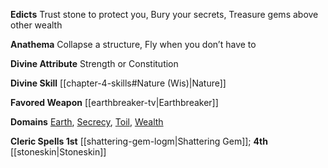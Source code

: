 **Edicts** Trust stone to protect you, Bury your secrets, Treasure gems above other wealth

**Anathema** Collapse a structure, Fly when you don’t have to

**Divine Attribute** Strength or Constitution

**Divine Skill** [[chapter-4-skills#Nature (Wis)|Nature]]

**Favored Weapon** [[earthbreaker-tv|Earthbreaker]]

**Domains** [Earth](https://2e.aonprd.com/Domains.aspx?ID=10), [Secrecy](https://2e.aonprd.com/Domains.aspx?ID=28), [Toil](https://2e.aonprd.com/Domains.aspx?ID=39), [Wealth](https://2e.aonprd.com/Domains.aspx?ID=36)

**Cleric Spells 1st** [[shattering-gem-logm|Shattering Gem]]; **4th** [[stoneskin|Stoneskin]]